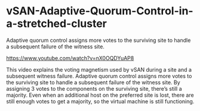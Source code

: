 # vSAN-Adaptive-Quorum-Control-in-a-stretched-cluster
Adaptive quorum control assigns more votes to the surviving site to handle a subsequent failure of the witness site. 

https://www.youtube.com/watch?v=nX0OQDYuAP8

This video explains the voting magnetism used by vSAN during a site and a subsequent witness failure. Adaptive quorum control assigns more votes to the surviving site to handle a subsequent failure of the witness site. By assigning 3 votes to the components on the surviving site, there’s still a majority. Even when an additional host on the preferred site is lost, there are still enough votes to get a majority, so the virtual machine is still functioning.
